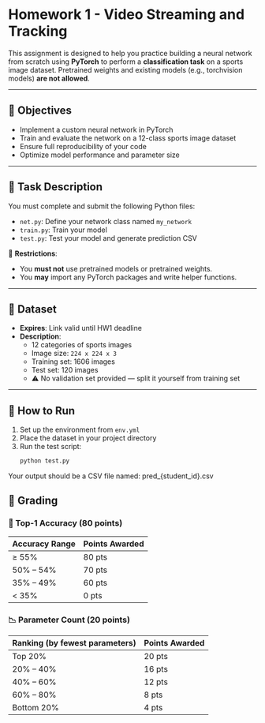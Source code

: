 # Homework 1 - Video Streaming and Tracking

This assignment is designed to help you practice building a neural network from scratch using **PyTorch** to perform a **classification task** on a sports image dataset. Pretrained weights and existing models (e.g., torchvision models) **are not allowed**.

---

## 📌 Objectives

- Implement a custom neural network in PyTorch
- Train and evaluate the network on a 12-class sports image dataset
- Ensure full reproducibility of your code
- Optimize model performance and parameter size

---

## 📝 Task Description

You must complete and submit the following Python files:

- `net.py`: Define your network class named `my_network`
- `train.py`: Train your model
- `test.py`: Test your model and generate prediction CSV

📌 **Restrictions**:
- You **must not** use pretrained models or pretrained weights.
- You **may** import any PyTorch packages and write helper functions.

---

## 📂 Dataset

- **Expires**: Link valid until HW1 deadline
- **Description**:
  - 12 categories of sports images
  - Image size: `224 x 224 x 3`
  - Training set: 1606 images
  - Test set: 120 images
  - ⚠️ No validation set provided — split it yourself from training set

---

## 🏁 How to Run

1. Set up the environment from `env.yml`
2. Place the dataset in your project directory
3. Run the test script:
   ```bash
   python test.py

Your output should be a CSV file named:
    pred_{student_id}.csv

## 🧮 Grading

### 🎯 Top-1 Accuracy (80 points)
| Accuracy Range         | Points Awarded |
|------------------------|----------------|
| ≥ 55%                  | 80 pts         |
| 50% – 54%              | 70 pts         |
| 35% – 49%              | 60 pts         |
| < 35%                  | 0 pts          |

### 📉 Parameter Count (20 points)
| Ranking (by fewest parameters) | Points Awarded |
|--------------------------------|----------------|
| Top 20%                        | 20 pts         |
| 20% – 40%                      | 16 pts         |
| 40% – 60%                      | 12 pts         |
| 60% – 80%                      | 8 pts          |
| Bottom 20%                     | 4 pts          |
